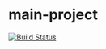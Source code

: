 # main-project
[![Build Status](https://app.travis-ci.com/Intrinsically-Disordered/TBD.svg?branch=main)](https://app.travis-ci.com/Intrinsically-Disordered/TBD)
